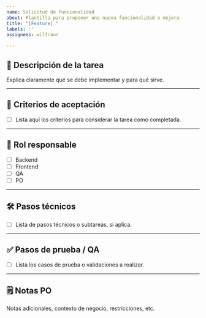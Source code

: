 ```yaml
---
name: Solicitud de funcionalidad
about: Plantilla para proponer una nueva funcionalidad o mejora
title: "[Feature] "
labels: ''
assignees: wilfranr

---
```


## 📝 Descripción de la tarea
Explica claramente qué se debe implementar y para qué sirve.

---

## 🎯 Criterios de aceptación
- [ ] Lista aquí los criterios para considerar la tarea como completada.

---

## 👤 Rol responsable
- [ ] Backend
- [ ] Frontend
- [ ] QA
- [ ] PO

---

## 🛠 Pasos técnicos
- [ ] Lista de pasos técnicos o subtareas, si aplica.

---

## ✅ Pasos de prueba / QA
- [ ] Lista los casos de prueba o validaciones a realizar.

---

## 🗒 Notas PO
Notas adicionales, contexto de negocio, restricciones, etc.
